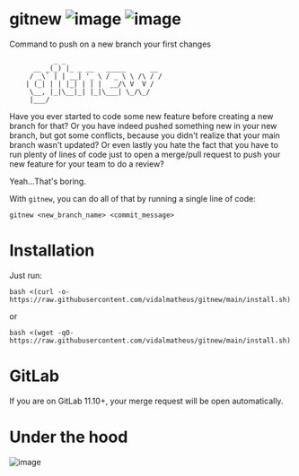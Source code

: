 # gitnew ![image](https://img.shields.io/badge/bash-yes-green) ![image](https://img.shields.io/badge/zsh-yes-green) 
Command to push on a new branch your first changes

```
           _ _
      __ _(_) |_ _ __   _____      __
     / _\` | | __| '_ \ / _ \ \ /\ / /
    | (_| | | |_| | | |  __/\ V  V /
     \__, |_|\__|_| |_|\___| \_/\_/
     |___/

```
Have you ever started to code some new feature before creating a new branch for that? Or you have indeed pushed something new in your new branch, but got some conflicts, because you didn't realize that your main branch wasn't updated? Or even lastly you hate the fact that you have to run plenty of lines of code just to open a merge/pull request to push your new feature for your team to do a review?

Yeah...That's boring.

With `gitnew`, you can do all of that by running a single line of code:

```
gitnew <new_branch_name> <commit_message>
```

# Installation

Just run:

```
bash <(curl -o- https://raw.githubusercontent.com/vidalmatheus/gitnew/main/install.sh)
```

or

```
bash <(wget -qO- https://raw.githubusercontent.com/vidalmatheus/gitnew/main/install.sh)
```

# GitLab
If you are on GitLab 11.10+, your merge request will be open automatically.


# Under the hood
![image](https://user-images.githubusercontent.com/47875248/178903080-bb17c468-6322-44d3-b489-6f98666a8ad6.png)
